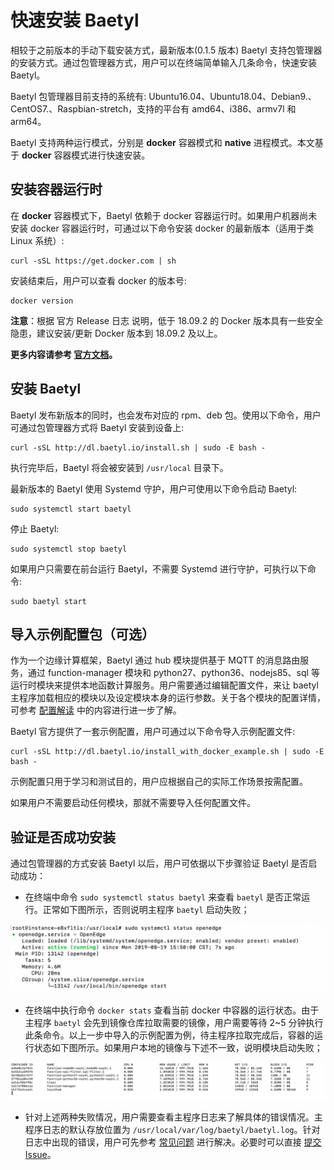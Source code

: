 # 快速安装 Baetyl

相较于之前版本的手动下载安装方式，最新版本(0.1.5 版本) Baetyl 支持包管理器的安装方式。通过包管理器方式，用户可以在终端简单输入几条命令，快速安装 Baetyl。

Baetyl 包管理器目前支持的系统有: Ubuntu16.04、Ubuntu18.04、Debian9.、CentOS7.、Raspbian-stretch，支持的平台有 amd64、i386、armv7l 和 arm64。

Baetyl 支持两种运行模式，分别是 **docker** 容器模式和 **native** 进程模式。本文基于 **docker** 容器模式进行快速安装。

## 安装容器运行时

在 **docker** 容器模式下，Baetyl 依赖于 docker 容器运行时。如果用户机器尚未安装 docker 容器运行时，可通过以下命令安装 docker 的最新版本（适用于类 Linux 系统）:

```shell
curl -sSL https://get.docker.com | sh
```

安装结束后，用户可以查看 docker 的版本号:

```shell
docker version
```

**注意**：根据 官方 Release 日志 说明，低于 18.09.2 的 Docker 版本具有一些安全隐患，建议安装/更新 Docker 版本到 18.09.2 及以上。

**更多内容请参考 [官方文档](https://docs.docker.com/install/)。**

## 安装 Baetyl

Baetyl 发布新版本的同时，也会发布对应的 rpm、deb 包。使用以下命令，用户可通过包管理器方式将 Baetyl 安装到设备上:

```shell
curl -sSL http://dl.baetyl.io/install.sh | sudo -E bash -
```

执行完毕后，Baetyl 将会被安装到 `/usr/local` 目录下。

最新版本的 Baetyl 使用 Systemd 守护，用户可使用以下命令启动 Baetyl:

```shell
sudo systemctl start baetyl
```

停止 Baetyl:

```shell
sudo systemctl stop baetyl
```

如果用户只需要在前台运行 Baetyl，不需要 Systemd 进行守护，可执行以下命令:

```shell
sudo baetyl start
```

## 导入示例配置包（可选）

作为一个边缘计算框架，Baetyl 通过 hub 模块提供基于 MQTT 的消息路由服务，通过 function-manager 模块和 python27、python36、nodejs85、sql 等运行时模块来提供本地函数计算服务。用户需要通过编辑配置文件，来让 baetyl 主程序加载相应的模块以及设定模块本身的运行参数。关于各个模块的配置详情，可参考 [配置解读](../guides/Config-interpretation.md) 中的内容进行进一步了解。

Baetyl 官方提供了一套示例配置，用户可通过以下命令导入示例配置文件:

```shell
curl -sSL http://dl.baetyl.io/install_with_docker_example.sh | sudo -E bash -
```

示例配置只用于学习和测试目的，用户应根据自己的实际工作场景按需配置。

如果用户不需要启动任何模块，那就不需要导入任何配置文件。

## 验证是否成功安装

通过包管理器的方式安装 Baetyl 以后，用户可依据以下步骤验证 Baetyl 是否启动成功：

- 在终端中命令 `sudo systemctl status baetyl` 来查看 `baetyl` 是否正常运行。正常如下图所示，否则说明主程序 `baetyl` 启动失败；

![Baetyl](../images/setup/systemctl-status.png)

- 在终端中执行命令 `docker stats` 查看当前 docker 中容器的运行状态。由于主程序 `baetyl` 会先到镜像仓库拉取需要的镜像，用户需要等待 2~5 分钟执行此条命令。以上一步中导入的示例配置为例，待主程序拉取完成后，容器的运行状态如下图所示。如果用户本地的镜像与下述不一致，说明模块启动失败；

![当前运行 docker 容器查询](../images/setup/docker-stats.png)

- 针对上述两种失败情况，用户需要查看主程序日志来了解具体的错误情况。主程序日志的默认存放位置为 `/usr/local/var/log/baetyl/baetyl.log`。针对日志中出现的错误，用户可先参考 [常见问题](../FAQ.md) 进行解决。必要时可以直接 [提交 Issue](https://github.com/baetyl/baetyl/issues)。
